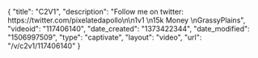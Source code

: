 {
    "title": "C2V1",
    "description": "Follow me on twitter: https:\/\/twitter.com\/pixelatedapollo\n\n1v1 \n15k Money \nGrassyPlains",
    "videoid": "117406140",
    "date_created": "1373422344",
    "date_modified": "1506997509",
    "type": "captivate",
    "layout": "video",
    "url": "\/v\/c2v1\/117406140"
}